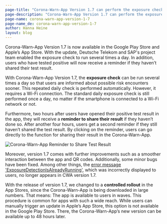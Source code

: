 ```yaml
---
page-title: "Corona-Warn-App Version 1.7 can perform the exposure check several times a day"
page-description: "Corona-Warn-App Version 1.7 can perform the exposure check several times a day"
page-name: corona-warn-app-version-1-7
page-name_de: corona-warn-app-version-1-7
author: Hanna Heine
layout: blog
---
```


Corona-Warn-App Version 1.7 is now available in the Google Play Store and Apple’s App Store. With the update, Deutsche Telekom and SAP's project team enabled the exposure check to  run several times a day. In addition, users who have tested positive will now receive a reminder if they haven’t shared their test result. 
 
<!-- overview -->

With Corona-Warn-App Version 1.7, the **exposure check** can be run several times a day so that users are informed about possible risk encounters sooner. This repeated daily check is performed automatically. However, it requires a Wi-Fi connection. The standard daily exposure check is still performed once a day, no matter if the smartphone is connected to a Wi-Fi network or not.  

Furthermore, two hours after users have opened their positive test result in the app, they will receive a **reminder to share their result** if they haven’t done so. After another four hours, users get a second reminder if they still haven’t shared the test result. By clicking on the reminder, users can go directly to the function for sharing their result in the Corona-Warn-App. 

<img src="./reminder-test-result-1-7-en.jpg" title="Corona-Warn-App Reminder to Share Test Result" style="valign: center">

Moreover, version 1.7 comes with further improvements such as a smoother interaction between the app and QR codes. Additionally, some minor bugs have been fixed. Among other things, the [error message 'ExposureDetectionIsAlreadyRunning'](/en/faq/#ExposureDetectionIsAlreadyRunning), which was incorrectly displayed to users, no longer appears in CWA version 1.7.  

With the release of version 1.7, we changed to a **controlled rollout** in the App Stores, since the Corona-Warn-App is being downloaded in large numbers. That means: The app is  available to users in waves. This procedure is common for apps with such a wide reach.
While users can manually trigger an update in Apple’s App Store, this option is not available in the Google Play Store. There, the Corona-Warn-App’s new version can be available up to 48 hours later. 
